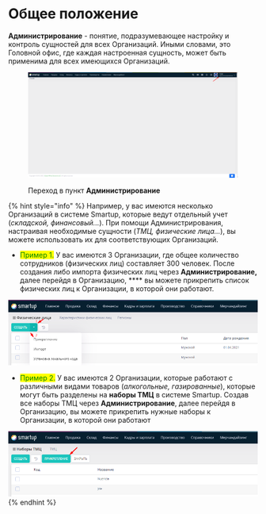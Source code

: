 # Общее положение

**Администрирование** - понятие, подразумевающее настройку и контроль сущностей для всех Организаций.  Иными словами, это Головной офис, где каждая настроенная сущность, может быть применима для всех имеющихся Организаций.

<figure><img src="../.gitbook/assets/image (1) (3).png" alt=""><figcaption><p>Переход в пункт <strong>Администрирование</strong></p></figcaption></figure>

{% hint style="info" %}
Например, у вас имеются несколько Организаций в системе Smartup, которые ведут отдельный учет (_складской, финансовый..._). При помощи Администрирования, настраивая необходимые сущности (_ТМЦ, физические лица..._), вы можете использовать их для соответствующих Организаций.

* <mark style="color:green;">Пример 1.</mark> У вас имеются 3 Организации, где общее количество сотрудников (физических лиц) составляет 300 человек. После создания либо импорта физических лиц через **Администрирование,** далее перейдя в Организацию, **** вы можете прикрепить список  физических лиц к Организации, в которой они работают.

![Прикрепление физических лиц к Организации](<../.gitbook/assets/image (3).png>)

* <mark style="color:green;">Пример 2.</mark> У вас имеются 2 Организации, которые работают с различными видами товаров (_алкогольные, газированные_), которые могут быть разделены на **наборы ТМЦ** в системе Smartup. Создав все наборы ТМЦ через **Администрирование**, далее перейдя в Организацию, вы можете прикрепить нужные наборы к Организации, в которой они работают

![Прикрепление наборов ТМЦ к Организации](<../.gitbook/assets/image (4).png>)
{% endhint %}
